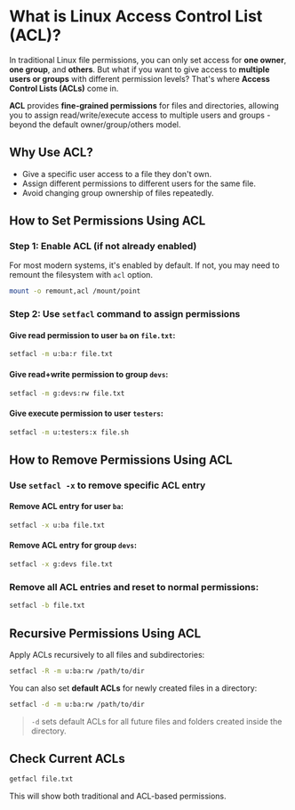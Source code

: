 # What is Linux Access Control List (ACL)?

In traditional Linux file permissions, you can only set access for **one owner**, **one group**, and **others**. But what if you want to give access to **multiple users or groups** with different permission levels? That's where **Access Control Lists (ACLs)** come in.

**ACL** provides **fine-grained permissions** for files and directories, allowing you to assign read/write/execute access to multiple users and groups - beyond the default owner/group/others model.

## Why Use ACL?

* Give a specific user access to a file they don't own.
* Assign different permissions to different users for the same file.
* Avoid changing group ownership of files repeatedly.

## How to Set Permissions Using ACL

### Step 1: Enable ACL (if not already enabled)

For most modern systems, it's enabled by default. If not, you may need to remount the filesystem with `acl` option.

```bash
mount -o remount,acl /mount/point
```

### Step 2: Use `setfacl` command to assign permissions

#### Give read permission to user `ba` on `file.txt`:

```bash
setfacl -m u:ba:r file.txt
```

#### Give read+write permission to group `devs`:

```bash
setfacl -m g:devs:rw file.txt
```

#### Give execute permission to user `testers`:

```bash
setfacl -m u:testers:x file.sh
```

## How to Remove Permissions Using ACL

### Use `setfacl -x` to remove specific ACL entry

#### Remove ACL entry for user `ba`:

```bash
setfacl -x u:ba file.txt
```

#### Remove ACL entry for group `devs`:

```bash
setfacl -x g:devs file.txt
```

### Remove all ACL entries and reset to normal permissions:

```bash
setfacl -b file.txt
```

## Recursive Permissions Using ACL

Apply ACLs recursively to all files and subdirectories:

```bash
setfacl -R -m u:ba:rw /path/to/dir
```

You can also set **default ACLs** for newly created files in a directory:

```bash
setfacl -d -m u:ba:rw /path/to/dir
```

> `-d` sets default ACLs for all future files and folders created inside the directory.

## Check Current ACLs

```bash
getfacl file.txt
```

This will show both traditional and ACL-based permissions.